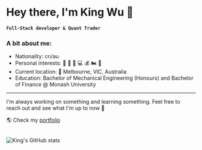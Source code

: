 # Hey there, I'm King Wu 👑

**`Full-Stack developer & Quant Trader`**

### A bit about me:

- Nationality: cn/au
- Personal interests: :basketball: :tennis: :muscle: :computer: :moneybag: :motorcycle: :ramen:
- Current location: 📍 Melbourne, VIC, Australia
- Education: Bachelor of Mechanical Engineering (Honours) and Bachelor of Finance @ Monash University
---

I'm always working on something and learning something. Feel free to reach out and see what I'm up to now 💬

🌎 Check my [portfolio](https://www.kingwu.net/)

<br />

<img src="https://github-readme-stats.vercel.app/api?username=kingwu12&show_icons=true&theme=synthwave" alt="King's GitHub stats"/>



